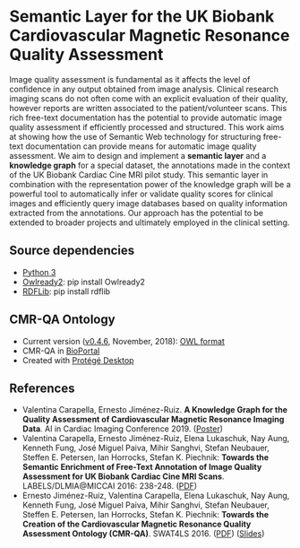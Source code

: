 # Semantic Layer for the UK Biobank Cardiovascular Magnetic Resonance Quality Assessment

Image quality assessment is fundamental as it affects the level of confidence in any output obtained from image analysis. 
Clinical research imaging scans  do  not  often  come  with  an  explicit  evaluation  of  their  quality,  however
reports are written associated to the patient/volunteer scans. This rich free-text documentation has the potential to 
provide automatic image quality assessment if efficiently processed and structured. This work aims at showing how the use
of Semantic Web technology for structuring free-text documentation can provide
means for automatic image quality assessment. We aim to design and implement
a **semantic layer** and a **knowledge graph** for a special dataset, the annotations made in the context of the
UK Biobank Cardiac Cine MRI pilot study. This semantic layer in combination with the representation power of the knowledge graph will be a powerful tool to automatically infer or validate quality scores for clinical images and
efficiently query image databases based on quality information extracted from the
annotations. Our approach has the potential to be extended to broader projects and ultimately employed in the clinical setting.

## Source dependencies
- [Python 3](https://www.python.org/)
- [Owlready2](https://pypi.org/project/Owlready2/): pip install Owlready2
- [RDFLib](https://rdflib.readthedocs.io/en/stable/gettingstarted.html): pip install rdflib

## CMR-QA Ontology
- Current version ([v0.4.6](https://github.com/ernestojimenezruiz/CMR-QA-Semantic-Layer/blob/master/ontology/CMR-QA.owl), November, 2018): [OWL format](https://raw.githubusercontent.com/ernestojimenezruiz/CMR-QA-Semantic-Layer/master/ontology/CMR-QA.owl) 
- CMR-QA in [BioPortal](http://purl.bioontology.org/ontology/CMR-QA)
- Created with [Protégé Desktop](https://protege.stanford.edu/)

## References

- Valentina Carapella, Ernesto Jiménez-Ruiz. **A Knowledge Graph for the Quality Assessment of Cardiovascular Magnetic Resonance Imaging Data**. AI in Cardiac Imaging Conference 2019. ([Poster]())
- Valentina Carapella, Ernesto Jiménez-Ruiz, Elena Lukaschuk, Nay Aung, Kenneth Fung, José Miguel Paiva, Mihir Sanghvi, Stefan Neubauer, Steffen E. Petersen, Ian Horrocks, Stefan K. Piechnik:
**Towards the Semantic Enrichment of Free-Text Annotation of Image Quality Assessment for UK Biobank Cardiac Cine MRI Scans**. 
LABELS/DLMIA@MICCAI 2016: 238-248. ([PDF](https://www.cs.ox.ac.uk/files/8298/ukbb-labels-2016_id7.pdf))
- Ernesto Jiménez-Ruiz, Valentina Carapella, Elena Lukaschuk, Nay Aung, Kenneth Fung, José Miguel Paiva, Mihir Sanghvi, Stefan Neubauer, Steffen E. Petersen, Ian Horrocks, Stefan K. Piechnik:
**Towards the Creation of the Cardiovascular Magnetic Resonance Quality Assessment Ontology (CMR-QA)**. SWAT4LS 2016. ([PDF](http://ceur-ws.org/Vol-1795/paper22.pdf)) ([Slides](https://www.slideshare.net/ernestojimenezruiz/towards-the-creation-of-the-cardiovascular-magnetic-resonance-quality-assessment-ontology-cmrqa))
